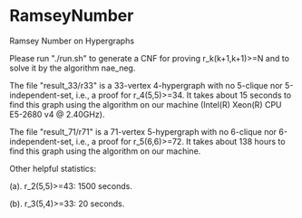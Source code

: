 # RamseyNumber
Ramsey Number on Hypergraphs

Please run "./run.sh" to generate a CNF for proving r_k(k+1,k+1)>=N and to solve it by the algorithm nae_neg.




The file "result_33/r33" is a 33-vertex 4-hypergraph with no 5-clique nor 5-independent-set, i.e., a proof for r_4(5,5)>=34. 
It takes about 15 seconds to find this graph using the algorithm on our machine (Intel(R) Xeon(R) CPU E5-2680 v4 @ 2.40GHz).

The file "result_71/r71" is a 71-vertex 5-hypergraph with no 6-clique nor 6-independent-set, i.e., a proof for r_5(6,6)>=72. 
It takes about 138 hours to find this graph using the algorithm on our machine.

Other helpful statistics:

(a). r_2(5,5)>=43: 1500 seconds.

(b). r_3(5,4)>=33: 20 seconds.
